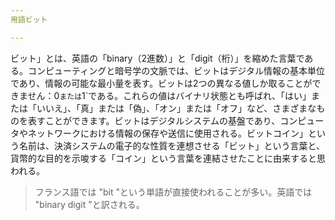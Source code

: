 ```yaml
---
用語ビット

---
```

ビット」とは、英語の「binary（2進数）」と「digit（桁）」を縮めた言葉である。コンピューティングと暗号学の文脈では、ビットはデジタル情報の基本単位であり、情報の可能な最小量を表す。ビットは2つの異なる値しか取ることができません：0`または`1`である。これらの値はバイナリ状態とも呼ばれ、「はい」または「いいえ」、「真」または「偽」、「オン」または「オフ」など、さまざまなものを表すことができます。ビットはデジタルシステムの基盤であり、コンピュータやネットワークにおける情報の保存や送信に使用される。ビットコイン」という名前は、決済システムの電子的な性質を連想させる「ビット」という言葉と、貨幣的な目的を示唆する「コイン」という言葉を連結させたことに由来すると思われる。

> フランス語では "bit "という単語が直接使われることが多い。英語では "binary digit "と訳される。